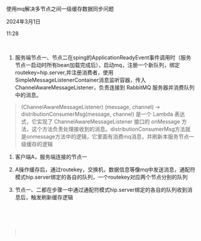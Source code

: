 使用mq解决多节点之间一级缓存数据同步问题

2024年3月1日

11:28

 

1.  服务端节点一、节点二在sping的ApplicationReadyEvent事件调用时（服务节点一启动时所有bean加载完成后），启动mq，注册一个新队列，绑定routekey=hip.server,并注册消费者，使用SimpleMessageListenerContainer消息监听容器，传入ChannelAwareMessageListener，负责连接到 RabbitMQ 服务器并消费队列中的消息。

> (ChannelAwareMessageListener) (message, channel) -\> distributionConsumerMsg(message, channel) 是一个 Lambda 表达式，它实现了 ChannelAwareMessageListener 接口的 onMessage 方法，这个方法负责处理接收到的消息。distributionConsumerMsg方法就是onmessage方法中的逻辑，它里面有消费mq消息，并刷新本服务节点一级缓存的逻辑

1.  客户端A，服务端连接的节点一

2.  A操作缓存后，通过routekey，交换机，数据信息等像mq中发送消息，通配符模式hip.server绑定的各自的队列，一个routekey对应两个节点分别的队列

3.  节点一、二都在步骤一中通过通配符模式hip.server绑定的各自的队列收到消息后，触发刷新缓存逻辑

 

 

>  
